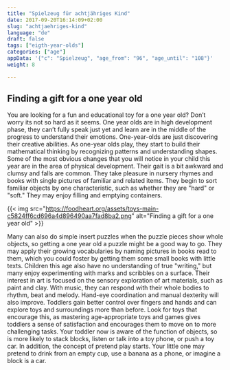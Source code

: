 ```yaml
---
title: "Spielzeug für achtjähriges Kind"
date: 2017-09-20T16:14:09+02:00
slug: "achtjaehriges-kind"
language: "de"
draft: false
tags: ["eigth-year-olds"]
categories: ["age"]
appData: '{"c": "Spielzeug", "age_from": "96", "age_until": "108"}'
weight: 8

---
```


<h2>Finding a gift for a one year old </h2>


You are looking for a fun and educational toy for a one year old? Don’t worry its not so hard as it seems. One year olds are in high development phase, they can’t fully speak just yet and learn are in the middle of the progress to understand their emotions. One-year-olds are just discovering their creative abilities. As one-year olds play, they start to build their mathematical thinking by recognizing patterns and understanding shapes. Some of the most obvious changes that you will notice in your child this year are in the area of physical development. Their gait is a bit awkward and clumsy and falls are common. They take pleasure in nursery rhymes and books with single pictures of familiar and related items. They begin to sort familiar objects by one characteristic, such as whether they are "hard" or "soft." They may enjoy filling and emptying containers.

{{< img src="https://foodheart.org/assets/toys-main-c5824ff6cd696a4d896490aa7fad8ba2.png" alt="Finding a gift for a one year old" >}}

Many can also do simple insert puzzles when the puzzle pieces show whole objects, so getting a one year old a puzzle might be a good way to go. They may apply their growing vocabularies by naming pictures in books read to them, which you could foster by getting them some small books with little texts. Children this age also have no understanding of true "writing," but many enjoy experimenting with marks and scribbles on a surface. Their interest in art is focused on the sensory exploration of art materials, such as paint and clay. With music, they can respond with their whole bodies to rhythm, beat and melody.  Hand-eye coordination and manual dexterity will also improve. Toddlers gain better control over fingers and hands and can explore toys and surroundings more than before. Look for toys that encourage this, as mastering age-appropriate toys and games gives toddlers a sense of satisfaction and encourages them to move on to more challenging tasks. Your toddler now is aware of the function of objects, so is more likely to stack blocks, listen or talk into a toy phone, or push a toy car. In addition, the concept of pretend play starts. Your little one may pretend to drink from an empty cup, use a banana as a phone, or imagine a block is a car.
